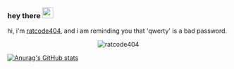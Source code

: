 ### hey there <img src="https://media.giphy.com/media/hvRJCLFzcasrR4ia7z/giphy.gif" width="25px">

hi, i'm [ratcode404](http://ratcode404.github.io), and i am reminding you that 'qwerty' is a bad password.

<p align="center"> <img src="https://github-readme-stats.vercel.app/api?username=ratcode404&show_icons=true&theme=gotham" alt="ratcode404" />
 
  [![Anurag's GitHub stats](https://github-readme-stats.vercel.app/api?username=ratcode404)](https://github.com/anuraghazra/github-readme-stats)

